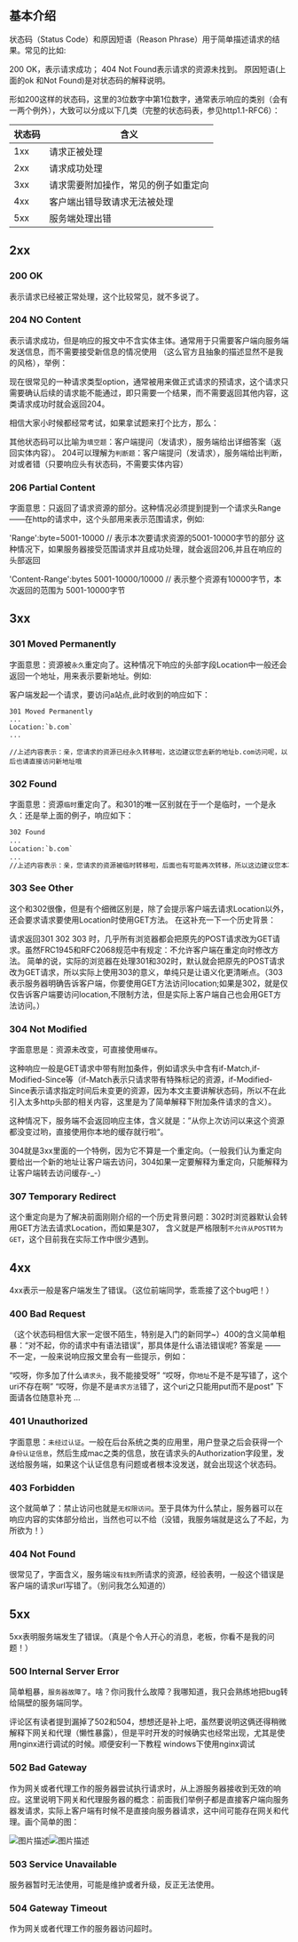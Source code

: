 ## 基本介绍

状态码（Status Code）和原因短语（Reason Phrase）用于简单描述请求的结果。常见的比如:

200 OK，表示请求成功；
404 Not Found表示请求的资源未找到。
原因短语(上面的ok 和Not Found)是对状态码的解释说明。

形如200这样的状态码，这里的3位数字中第1位数字，通常表示响应的类别（会有一两个例外），大致可以分成以下几类（完整的状态码表，参见http1.1-RFC6）：

| 状态码 | 含义                                 |
| ------ | ------------------------------------ |
| 1xx    | 请求正被处理                         |
| 2xx    | 请求成功处理                         |
| 3xx    | 请求需要附加操作，常见的例子如重定向 |
| 4xx    | 客户端出错导致请求无法被处理         |
| 5xx    | 服务端处理出错                       |




## 2xx

### 200 OK

表示请求已经被正常处理，这个比较常见，就不多说了。

### 204 NO Content

表示请求成功，但是响应的报文中不含实体主体。通常用于只需要客户端向服务端发送信息，而不需要接受新信息的情况使用
（这么官方且抽象的描述显然不是我的风格），举例：

现在很常见的一种请求类型option，通常被用来做正式请求的预请求，这个请求只需要确认后续的请求能不能通过，即只需要一个结果，而不需要返回其他内容，这类请求成功时就会返回204。

相信大家小时候都经常考试，如果拿试题来打个比方，那么：

其他状态码可以比喻为`填空题`：客户端提问（发请求），服务端给出详细答案（返回实体内容）。
204可以理解为`判断题`：客户端提问（发请求），服务端给出判断，对或者错（只要响应头有状态码，不需要实体内容）

### 206 Partial Content

字面意思：只返回了请求资源的部分。这种情况必须提到提到一个请求头Range——在http的请求中，这个头部用来表示范围请求，例如:

'Range':byte=5001-10000 // 表示本次要请求资源的5001-10000字节的部分
这种情况下，如果服务器接受范围请求并且成功处理，就会返回206,并且在响应的头部返回

'Content-Range':bytes 5001-10000/10000 // 表示整个资源有10000字节，本次返回的范围为 5001-10000字节

## 3xx

### 301 Moved Permanently

字面意思：资源被`永久`重定向了。这种情况下响应的头部字段Location中一般还会返回一个地址，用来表示要新地址。例如:

客户端发起一个请求，要访问a站点,此时收到的响应如下：

```
301 Moved Permanently 
...
Location:`b.com`
...

//上述内容表示：亲，您请求的资源已经永久转移啦，这边建议您去新的地址b.com访问呢，以后也请直接访问新地址哦
```



### 302 Found

字面意思：资源`临时`重定向了。和301的唯一区别就在于一个是临时，一个是永久：还是举上面的例子，响应如下：

```HTML
302 Found
...
Location:`b.com`
...
//上述内容表示：亲，您请求的资源被临时转移啦，后面也有可能再次转移，所以这边建议您本次去新的地址b.com访问，以后的话还是先访问原来地址哦，有任何变化mm依然会热心为你解答
```



### 303 See Other

这个和302很像，但是有个细微区别是，除了会提示客户端去请求Location以外，还会要求请求要使用Location时使用GET方法。 在这补充一下一个历史背景：

请求返回301 302 303 时，几乎所有浏览器都会把原先的POST请求改为GET请求。虽然FRC1945和RFC2068规范中有规定：不允许客户端在重定向时修改方法。
简单的说，实际的浏览器在处理301和302时，默认就会把原先的POST请求改为GET请求，所以实际上使用303的意义，单纯只是让语义化更清晰点。（303表示服务器明确告诉客户端，你要使用GET方法访问location;如果是302，就是仅仅告诉客户端要访问location,不限制方法，但是实际上客户端自己也会用GET方法访问。）

### 304 Not Modified

字面意思是：资源未改变，可直接使用`缓存`。

这种响应一般是GET请求中带有附加条件，例如请求头中含有if-Match,if-Modified-Since等（if-Match表示只请求带有特殊标记的资源，if-Modified-Since表示请求指定时间后未变更的资源，因为本文主要讲解状态码，所以不在此引入太多http头部的相关内容，这里是为了简单解释下附加条件请求的含义）。

这种情况下，服务端不会返回响应主体，含义就是：”从你上次访问以来这个资源都没变过哟，直接使用你本地的缓存就行啦“。

304就是3xx里面的一个特例，因为它不算是一个重定向。（一般我们认为重定向要给出一个新的地址让客户端去访问，304如果一定要解释为重定向，只能解释为让客户端转去访问缓存-_-）

### 307 Temporary Redirect

这个重定向是为了解决前面刚刚介绍的一个历史背景问题：302时浏览器默认会转用GET方法去请求Location，而如果是307， 含义就是严格限制`不允许从POST转为GET`，这个目前我在实际工作中很少遇到。

## 4xx

4xx表示一般是客户端发生了错误。（这位前端同学，乖乖接了这个bug吧！）

### 400 Bad Request

（这个状态码相信大家一定很不陌生，特别是入门的新同学~）400的含义简单粗暴：“对不起，你的请求中有语法错误”，那具体是什么语法错误呢? 答案是 —— 不一定，一般来说响应报文里会有一些提示，例如：

“哎呀，你多加了什么`请求头`，我不能接受呀”
“哎呀，你`地址`不是不是写错了，这个uri不存在啊”
“哎呀，你是不是`请求方法`错了，这个uri之只能用put而不是post”
下面请各位随意补充
...

### 401 Unauthorized

字面意思：`未经过认证`。一般在后台系统之类的应用里，用户登录之后会获得一个`身份认证信息`，然后生成mac之类的信息，放在请求头的Authorization字段里，发送给服务端，如果这个认证信息有问题或者根本没发送，就会出现这个状态码。

### 403 Forbidden

这个就简单了：禁止访问也就是`无权限访问`。至于具体为什么禁止，服务器可以在响应内容的实体部分给出，当然也可以不给（没错，我服务端就是这么了不起，为所欲为！）

### 404 Not Found

很常见了，字面含义，服务端`没有找到`所请求的资源，经验表明，一般这个错误是客户端的请求url写错了。（别问我怎么知道的）

## 5xx

5xx表明服务端发生了错误。（真是个令人开心的消息，老板，你看不是我的问题！）

### 500 Internal Server Error

简单粗暴，`服务器故障了`。啥？你问我什么故障？我哪知道，我只会熟练地把bug转给隔壁的服务端同学。

评论区有读者提到漏掉了502和504，想想还是补上吧，虽然要说明这俩还得稍微解释下网关和代理（懒性暴露），但是平时开发的时候确实也经常出现，尤其是使用nginx进行调试的时候。顺便安利一下教程 windows下使用nginx调试

### 502 Bad Gateway

作为网关或者代理工作的服务器尝试执行请求时，从上游服务器接收到无效的响应。这里说明下网关和代理服务器的概念：前面我们举例子都是直接客户端向服务器发请求，实际上客户端有时候不是直接向服务器请求，这中间可能存在网关和代理。画个简单的图：

![图片描述](C:\Users\12605\Desktop\PHP_notes\.img\bVbo0GW)![图片描述](https://segmentfault.com/img/bVbo0GE?w=924&h=378)

### 503 Service Unavailable

服务器暂时无法使用，可能是维护或者升级，反正无法使用。

### 504 Gateway Timeout

作为网关或者代理工作的服务器访问超时。